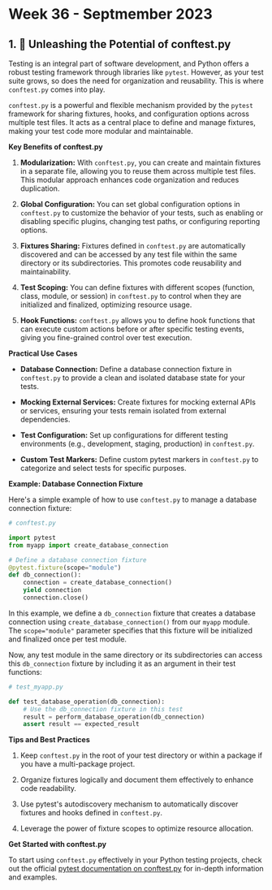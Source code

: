 
# Week 36 - Septmember 2023


## 1. 🧰 Unleashing the Potential of conftest.py

Testing is an integral part of software development, and Python offers a robust testing framework through libraries like `pytest`. However, as your test suite grows, so does the need for organization and reusability. This is where `conftest.py` comes into play.

`conftest.py` is a powerful and flexible mechanism provided by the `pytest` framework for sharing fixtures, hooks, and configuration options across multiple test files. It acts as a central place to define and manage fixtures, making your test code more modular and maintainable.

**Key Benefits of conftest.py**

1. **Modularization:** With `conftest.py`, you can create and maintain fixtures in a separate file, allowing you to reuse them across multiple test files. This modular approach enhances code organization and reduces duplication.

2. **Global Configuration:** You can set global configuration options in `conftest.py` to customize the behavior of your tests, such as enabling or disabling specific plugins, changing test paths, or configuring reporting options.

3. **Fixtures Sharing:** Fixtures defined in `conftest.py` are automatically discovered and can be accessed by any test file within the same directory or its subdirectories. This promotes code reusability and maintainability.

4. **Test Scoping:** You can define fixtures with different scopes (function, class, module, or session) in `conftest.py` to control when they are initialized and finalized, optimizing resource usage.

5. **Hook Functions:** `conftest.py` allows you to define hook functions that can execute custom actions before or after specific testing events, giving you fine-grained control over test execution.

**Practical Use Cases**

- **Database Connection:** Define a database connection fixture in `conftest.py` to provide a clean and isolated database state for your tests.

- **Mocking External Services:** Create fixtures for mocking external APIs or services, ensuring your tests remain isolated from external dependencies.

- **Test Configuration:** Set up configurations for different testing environments (e.g., development, staging, production) in `conftest.py`.

- **Custom Test Markers:** Define custom pytest markers in `conftest.py` to categorize and select tests for specific purposes.

**Example: Database Connection Fixture**

Here's a simple example of how to use `conftest.py` to manage a database connection fixture:

```python
# conftest.py

import pytest
from myapp import create_database_connection

# Define a database connection fixture
@pytest.fixture(scope="module")
def db_connection():
    connection = create_database_connection()
    yield connection
    connection.close()
```

In this example, we define a `db_connection` fixture that creates a database connection using `create_database_connection()` from our `myapp` module. The `scope="module"` parameter specifies that this fixture will be initialized and finalized once per test module.

Now, any test module in the same directory or its subdirectories can access this `db_connection` fixture by including it as an argument in their test functions:

```python
# test_myapp.py

def test_database_operation(db_connection):
    # Use the db_connection fixture in this test
    result = perform_database_operation(db_connection)
    assert result == expected_result
```

**Tips and Best Practices**

1. Keep `conftest.py` in the root of your test directory or within a package if you have a multi-package project.

2. Organize fixtures logically and document them effectively to enhance code readability.

3. Use pytest's autodiscovery mechanism to automatically discover fixtures and hooks defined in `conftest.py`.

4. Leverage the power of fixture scopes to optimize resource allocation.

**Get Started with conftest.py**

To start using `conftest.py` effectively in your Python testing projects, check out the official [pytest documentation on conftest.py](https://docs.pytest.org/en/latest/writing_plugins.html#conftest-py-local-per-directory-plugins) for in-depth information and examples.
